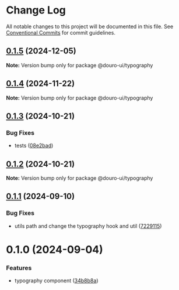 # Change Log

All notable changes to this project will be documented in this file.
See [Conventional Commits](https://conventionalcommits.org) for commit guidelines.

## [0.1.5](https://github.com/Douro-ui/design-system/compare/@douro-ui/typography@0.1.4...@douro-ui/typography@0.1.5) (2024-12-05)

**Note:** Version bump only for package @douro-ui/typography

## [0.1.4](https://github.com/Douro-ui/design-system/compare/@douro-ui/typography@0.1.3...@douro-ui/typography@0.1.4) (2024-11-22)

**Note:** Version bump only for package @douro-ui/typography

## [0.1.3](https://github.com/Douro-ui/design-system/compare/@douro-ui/typography@0.1.2...@douro-ui/typography@0.1.3) (2024-10-21)

### Bug Fixes

- tests ([08e2bad](https://github.com/Douro-ui/design-system/commit/08e2bad07fcebdf8f765123b5d145ed8b3b44fc7))

## [0.1.2](https://github.com/Douro-ui/design-system/compare/@douro-ui/typography@0.1.1...@douro-ui/typography@0.1.2) (2024-10-21)

**Note:** Version bump only for package @douro-ui/typography

## [0.1.1](https://github.com/Douro-ui/design-system/compare/@douro-ui/typography@0.1.0...@douro-ui/typography@0.1.1) (2024-09-10)

### Bug Fixes

- utils path and change the typography hook and util ([7229115](https://github.com/Douro-ui/design-system/commit/7229115a01517815fcf1e3d628a88bb5d1991dd5))

# 0.1.0 (2024-09-04)

### Features

- typography component ([34b8b8a](https://github.com/Douro-ui/design-system/commit/34b8b8a4b439e6f510affca75f60b7c6052228ca))

